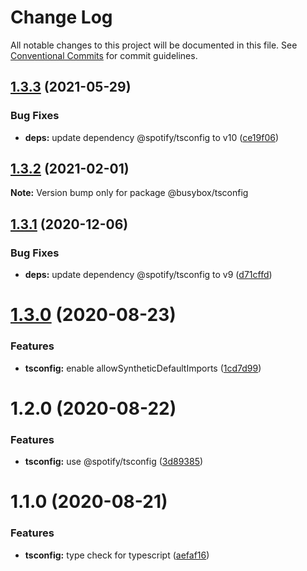 # Change Log

All notable changes to this project will be documented in this file.
See [Conventional Commits](https://conventionalcommits.org) for commit guidelines.

## [1.3.3](https://github.com/davidNHK/busybox/compare/@busybox/tsconfig@1.3.2...@busybox/tsconfig@1.3.3) (2021-05-29)


### Bug Fixes

* **deps:** update dependency @spotify/tsconfig to v10 ([ce19f06](https://github.com/davidNHK/busybox/commit/ce19f06de824f9d399a830e47883e09af03f2f71))





## [1.3.2](https://github.com/davidNHK/busybox/compare/@busybox/tsconfig@1.3.1...@busybox/tsconfig@1.3.2) (2021-02-01)

**Note:** Version bump only for package @busybox/tsconfig





## [1.3.1](https://github.com/davidNHK/busybox/compare/@busybox/tsconfig@1.3.0...@busybox/tsconfig@1.3.1) (2020-12-06)


### Bug Fixes

* **deps:** update dependency @spotify/tsconfig to v9 ([d71cffd](https://github.com/davidNHK/busybox/commit/d71cffd7f0600afb9bff0b7892688521844e08ed))





# [1.3.0](https://github.com/davidNHK/busybox/compare/@busybox/tsconfig@1.2.0...@busybox/tsconfig@1.3.0) (2020-08-23)


### Features

* **tsconfig:** enable allowSyntheticDefaultImports ([1cd7d99](https://github.com/davidNHK/busybox/commit/1cd7d99f7d383aeee42d852cf25ff1557c46e145))





# 1.2.0 (2020-08-22)


### Features

* **tsconfig:** use @spotify/tsconfig ([3d89385](https://github.com/davidNHK/busybox/commit/3d89385cc5e082eb67b6f8e965c5e43fd994c36e))





# 1.1.0 (2020-08-21)


### Features

* **tsconfig:** type check for typescript ([aefaf16](https://github.com/davidNHK/busybox/commit/aefaf16e3feedff2054345c2988e5487f46a3ddc))
